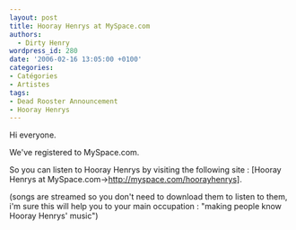 ```yaml
---
layout: post
title: Hooray Henrys at MySpace.com
authors:
  - Dirty Henry
wordpress_id: 280
date: '2006-02-16 13:05:00 +0100'
categories:
- Catégories
- Artistes
tags:
- Dead Rooster Announcement
- Hooray Henrys
---
```

Hi everyone.

We've registered to MySpace.com.

So you can listen to Hooray Henrys by visiting the following site : [Hooray Henrys at MySpace.com->http://myspace.com/hoorayhenrys].

(songs are streamed so you don't need to download them to listen to them, i'm sure this will help you to your main occupation : "making people know Hooray Henrys' music")
